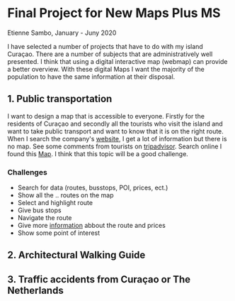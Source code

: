 # Final Project for New Maps Plus MS

Etienne Sambo,
January - Juny 2020


I have selected a number of projects that have to do with my island Curaçao. There are a number of subjects that are administratively well presented. I think that using a digital interactive map (webmap) can provide a better overview.
With these digital Maps I want the majority of the population to have the same information at their disposal.

## 1. Public transportation
I want to design a map that is accessible to everyone. Firstly for the residents of Curaçao and secondly all the tourists who visit the island and want to take public transport and want to know that it is on the right route.
When I search the company's [website](http://autobusbedrijf.org/), I get a lot of information but there is no map. See some comments from tourists on [tripadvisor](https://www.tripadvisor.com/ShowTopic-g147277-i583-k9966587-Map_with_bus_routes-Curacao.html). Search online I found this [Map](https://16byte.de/abc-route-map/).
I think that this topic will be a good challenge.

### Challenges
- Search for data (routes, busstops, POI, prices, ect.)
- Show all the .. routes on the map
- Select and highlight route
- Give bus stops
- Navigate the route
- Give more [information](http://autobusbedrijf.org/media/2020/02/orario-salida-rutanan.pdf) abbout the route and prices
- Show some point of interest

## 2. Architectural Walking Guide



## 3. Traffic accidents from Curaçao or The Netherlands
